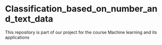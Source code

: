 # Classification_based_on_number_and_text_data

This repository is part of our project for the course
Machine learning and its applications
